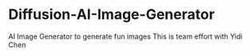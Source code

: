 # Diffusion-AI-Image-Generator
AI Image Generator to generate fun images 
This is team effort with Yidi Chen 
